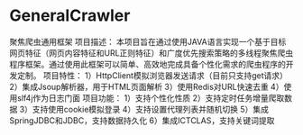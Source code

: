 # GeneralCrawler
聚焦爬虫通用框架
项目描述：
本项目旨在通过使用JAVA语言实现一个基于目标网页特征（网页内容特征和URL正则特征）和广度优先搜索策略的多线程聚焦爬虫程序框架。通过使用此框架可以简单、高效地完成具备个性化需求的爬虫程序的开发定制。
项目特性：
1）HttpClient模拟浏览器发送请求（目前只支持get请求）
2）集成Jsoup解析器，用于HTML页面解析
3）使用Redis对URL快速去重
4）使用slf4j作为日志门面
项目功能：
1）支持个性化性质
2）支持定时任务增量爬取数据
3）支持使用cookie模拟登录
4）支持设置代理列表并随机切换
5）集成SpringJDBC和JDBC，支持数据持久化
6）集成ICTCLAS，支持关键词提取

